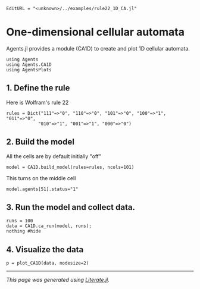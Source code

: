 ```@meta
EditURL = "<unknown>/../examples/rule22_1D_CA.jl"
```

# One-dimensional cellular automata
Agents.jl provides a module (CA1D) to create and plot 1D cellular automata.

```@example rule22_1D_CA
using Agents
using Agents.CA1D
using AgentsPlots
```

## 1. Define the rule
Here is Wolfram's rule 22

```@example rule22_1D_CA
rules = Dict("111"=>"0", "110"=>"0", "101"=>"0", "100"=>"1", "011"=>"0",
            "010"=>"1", "001"=>"1", "000"=>"0")
```

## 2. Build the model
All the cells are by default initially "off"

```@example rule22_1D_CA
model = CA1D.build_model(rules=rules, ncols=101)
```

This turns on the middle cell

```@example rule22_1D_CA
model.agents[51].status="1"
```

## 3. Run the model and collect data.

```@example rule22_1D_CA
runs = 100
data = CA1D.ca_run(model, runs);
nothing #hide
```

## 4. Visualize the data

```@example rule22_1D_CA
p = plot_CA1D(data, nodesize=2)
```

---

*This page was generated using [Literate.jl](https://github.com/fredrikekre/Literate.jl).*

